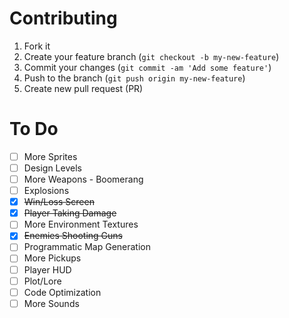 # Contributing

1. Fork it
2. Create your feature branch (`git checkout -b my-new-feature`)
3. Commit your changes (`git commit -am 'Add some feature'`)
4. Push to the branch (`git push origin my-new-feature`)
5. Create new pull request (PR)

# To Do

- [ ] More Sprites
- [ ] Design Levels
- [ ] More Weapons - Boomerang
- [ ] Explosions
- [x] ~~Win/Loss Screen~~
- [x] ~~Player Taking Damage~~
- [ ] More Environment Textures
- [x] ~~Enemies Shooting Guns~~
- [ ] Programmatic Map Generation
- [ ] More Pickups
- [ ] Player HUD
- [ ] Plot/Lore
- [ ] Code Optimization
- [ ] More Sounds
